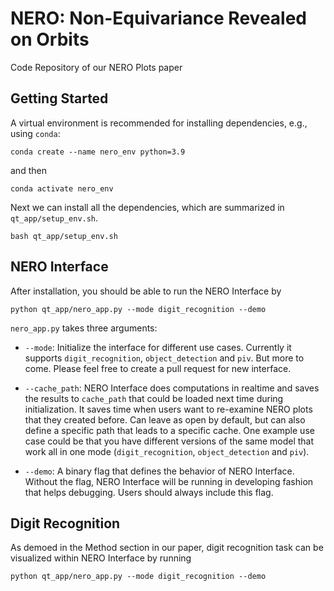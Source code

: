 # NERO: Non-Equivariance Revealed on Orbits
Code Repository of our NERO Plots paper

## Getting Started
A virtual environment is recommended for installing dependencies, e.g., 
using `conda`: 

`conda create --name nero_env python=3.9`

and then

`conda activate nero_env`

Next we can install all the dependencies, which are summarized in `qt_app/setup_env.sh`.

`bash qt_app/setup_env.sh`

## NERO Interface
After installation, you should be able to run the NERO Interface by

`python qt_app/nero_app.py --mode digit_recognition --demo`

`nero_app.py` takes three arguments: 

- `--mode`: Initialize the interface for different use cases. Currently it supports `digit_recognition`, `object_detection` and `piv`. But more to come. Please feel free to create a pull request for new interface.

- `--cache_path`: NERO Interface does computations in realtime and saves the results to `cache_path` that could be loaded next time during initialization. It saves time when users want to re-examine NERO plots that they created before. Can leave as open by default, but can also define a specific path that leads to a specific cache. One example use case could be that you have different versions of the same model that work all in one mode (`digit_recognition`, `object_detection` and `piv`).

- `--demo`: A binary flag that defines the behavior of NERO Interface. Without the flag, NERO Interface will be running in developing fashion that helps debugging. Users should always include this flag. 

## Digit Recognition
As demoed in the Method section in our paper, digit recognition task can be visualized within NERO Interface by running

`python qt_app/nero_app.py --mode digit_recognition --demo`
